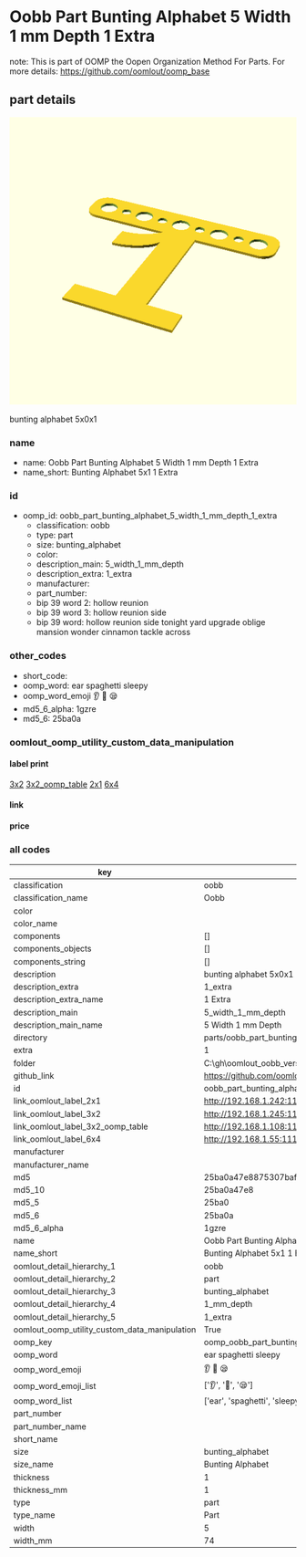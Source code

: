 # Oobb Part Bunting Alphabet 5 Width 1 mm Depth 1 Extra  

note: This is part of OOMP the Oopen Organization Method For Parts. For more details: https://github.com/oomlout/oomp_base

##  part details
  

[![](3dpr.png)](3dpr.png)

bunting alphabet 5x0x1



### name
* name: Oobb Part Bunting Alphabet 5 Width 1 mm Depth 1 Extra
* name_short: Bunting Alphabet 5x1 1 Extra
### id
* oomp_id: oobb_part_bunting_alphabet_5_width_1_mm_depth_1_extra
  * classification: oobb
  * type: part
  * size: bunting_alphabet
  * color: 
  * description_main: 5_width_1_mm_depth
  * description_extra: 1_extra
  * manufacturer: 
  * part_number: 
  * bip 39 word 2: hollow reunion
  * bip 39 word 3: hollow reunion side
  * bip 39 word: hollow reunion side tonight yard upgrade oblige mansion wonder cinnamon tackle across

### other_codes
* short_code: 
* oomp_word: ear spaghetti sleepy
* oomp_word_emoji :ear: :spaghetti: :sleepy:
* md5_6_alpha: 1gzre
* md5_6: 25ba0a






### oomlout_oomp_utility_custom_data_manipulation
#### label print
[3x2](http://192.168.1.245:1112/?label=oomp%201gzre)
[3x2_oomp_table](http://192.168.1.108:1112/?label=oomp%201gzre)
[2x1](http://192.168.1.242:1112/?label=oomp%201gzre)
[6x4](http://192.168.1.55:1112/?label=oomp%201gzre)    

#### link

                              

#### price







### all codes 
| key | value |  
| --- | --- |  
| classification | oobb |  
| classification_name | Oobb |  
| color |  |  
| color_name |  |  
| components | [] |  
| components_objects | [] |  
| components_string | [] |  
| description | bunting alphabet 5x0x1 |  
| description_extra | 1_extra |  
| description_extra_name | 1 Extra |  
| description_main | 5_width_1_mm_depth |  
| description_main_name | 5 Width 1 mm Depth |  
| directory | parts/oobb_part_bunting_alphabet_5_width_1_mm_depth_1_extra |  
| extra | 1 |  
| folder | C:\gh\oomlout_oobb_version_4_generated_parts\things\oobb_part_bunting_alphabet_5_width_1_mm_depth_1_extra |  
| github_link | https://github.com/oomlout/oomlout_oomp_part_src/tree/main/parts/oobb_part_bunting_alphabet_5_width_1_mm_depth_1_extra |  
| id | oobb_part_bunting_alphabet_5_width_1_mm_depth_1_extra |  
| link_oomlout_label_2x1 | http://192.168.1.242:1112/?label=oomp%201gzre |  
| link_oomlout_label_3x2 | http://192.168.1.245:1112/?label=oomp%201gzre |  
| link_oomlout_label_3x2_oomp_table | http://192.168.1.108:1112/?label=oomp%201gzre |  
| link_oomlout_label_6x4 | http://192.168.1.55:1112/?label=oomp%201gzre |  
| manufacturer |  |  
| manufacturer_name |  |  
| md5 | 25ba0a47e8875307baff6e498fee1367 |  
| md5_10 | 25ba0a47e8 |  
| md5_5 | 25ba0 |  
| md5_6 | 25ba0a |  
| md5_6_alpha | 1gzre |  
| name | Oobb Part Bunting Alphabet 5 Width 1 mm Depth 1 Extra |  
| name_short | Bunting Alphabet 5x1 1 Extra |  
| oomlout_detail_hierarchy_1 | oobb |  
| oomlout_detail_hierarchy_2 | part |  
| oomlout_detail_hierarchy_3 | bunting_alphabet |  
| oomlout_detail_hierarchy_4 | 1_mm_depth |  
| oomlout_detail_hierarchy_5 | 1_extra |  
| oomlout_oomp_utility_custom_data_manipulation | True |  
| oomp_key | oomp_oobb_part_bunting_alphabet_5_width_1_mm_depth_1_extra |  
| oomp_word | ear spaghetti sleepy |  
| oomp_word_emoji | :ear: :spaghetti: :sleepy: |  
| oomp_word_emoji_list | [':ear:', ':spaghetti:', ':sleepy:'] |  
| oomp_word_list | ['ear', 'spaghetti', 'sleepy'] |  
| part_number |  |  
| part_number_name |  |  
| short_name |  |  
| size | bunting_alphabet |  
| size_name | Bunting Alphabet |  
| thickness | 1 |  
| thickness_mm | 1 |  
| type | part |  
| type_name | Part |  
| width | 5 |  
| width_mm | 74 |  
